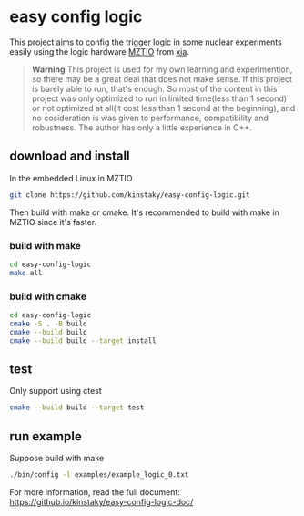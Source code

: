 # easy config logic

This project aims to config the trigger logic in some nuclear experiments easily using the logic hardware [MZTIO](https://xia.com/products/mz-trigio/) from [xia](https://xia.com).


> **Warning**
> This project is used for my own learning and experimention, so there may be a great deal that does not make sense. If this project is barely able to run, that's enough. So most of the content in this project was only optimized to run in limited time(less than 1 second) or not optimized at all(it cost less than 1 second at the beginning), and no cosideration is was given to performance, compatibility and robustness. The author has only a little experience in C++.


## download and install
In the embedded Linux in MZTIO
```bash
git clone https://github.com/kinstaky/easy-config-logic.git
```

Then build with make or cmake. It's recommended to build with make in MZTIO since it's faster.

### build with make
```bash
cd easy-config-logic
make all
```

### build with cmake
```bash
cd easy-config-logic
cmake -S . -B build
cmake --build build
cmake --build build --target install
```

## test
Only support using ctest
```bash
cmake --build build --target test
```

## run example
Suppose build with make
```bash
./bin/config -l examples/example_logic_0.txt
```
For more information, read the full document: https://github.io/kinstaky/easy-config-logic-doc/

